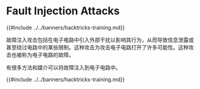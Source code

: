 # Fault Injection Attacks

{{#include ../../banners/hacktricks-training.md}}

故障注入攻击包括在电子电路中引入外部干扰以影响其行为，从而导致信息泄露或甚至绕过电路中的某些限制。这种攻击为攻击电子电路打开了许多可能性。这种攻击也被称为电子电路的故障。

有很多方法和媒介可以将故障注入到电子电路中。

{{#include ../../banners/hacktricks-training.md}}

